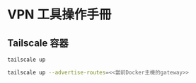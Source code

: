 # VPN 工具操作手冊
## Tailscale 容器
```bash
tailscale up
```
```bash
tailscale up --advertise-routes=<<當前Docker主機的gateway>>
```